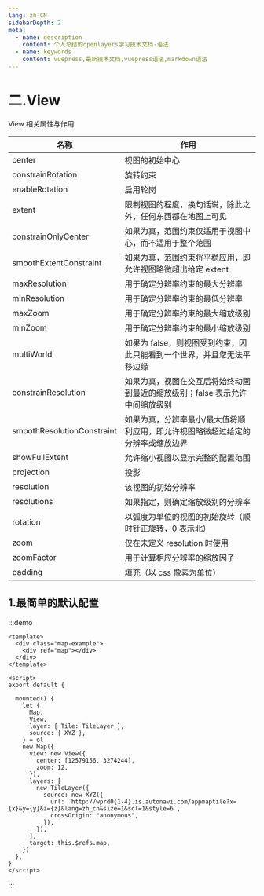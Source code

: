 ```yaml
---
lang: zh-CN
sidebarDepth: 2
meta:
  - name: description
    content: 个人总结的openlayers学习技术文档-语法
  - name: keywords
    content: vuepress,最新技术文档,vuepress语法,markdown语法
---
```


# 二.View

View 相关属性与作用

| 名称                       | 作用                                                                            |
| -------------------------- | ------------------------------------------------------------------------------- |
| center                     | 视图的初始中心                                                                  |
| constrainRotation          | 旋转约束                                                                        |
| enableRotation             | 启用轮岗                                                                        |
| extent                     | 限制视图的程度，换句话说，除此之外，任何东西都在地图上可见                      |
| constrainOnlyCenter        | 如果为真，范围约束仅适用于视图中心，而不适用于整个范围                          |
| smoothExtentConstraint     | 如果为真，范围约束将平稳应用，即允许视图略微超出给定 extent                     |
| maxResolution              | 用于确定分辨率约束的最大分辨率                                                  |
| minResolution              | 用于确定分辨率约束的最低分辨率                                                  |
| maxZoom                    | 用于确定分辨率约束的最大缩放级别                                                |
| minZoom                    | 用于确定分辨率约束的最小缩放级别                                                |
| multiWorld                 | 如果为 false，则视图受到约束，因此只能看到一个世界，并且您无法平移边缘          |
| constrainResolution        | 如果为真，视图在交互后将始终动画到最近的缩放级别；false 表示允许中间缩放级别    |
| smoothResolutionConstraint | 如果为真，分辨率最小/最大值将顺利应用，即允许视图略微超过给定的分辨率或缩放边界 |
| showFullExtent             | 允许缩小视图以显示完整的配置范围                                                |
| projection                 | 投影                                                                            |
| resolution                 | 该视图的初始分辨率                                                              |
| resolutions                | 如果指定，则确定缩放级别的分辨率                                                |
| rotation                   | 以弧度为单位的视图的初始旋转（顺时针正旋转，0 表示北）                          |
| zoom                       | 仅在未定义 resolution 时使用                                                    |
| zoomFactor                 | 用于计算相应分辨率的缩放因子                                                    |
| padding                    | 填充（以 css 像素为单位）                                                       |

## 1.最简单的默认配置

:::demo

```vue
<template>
  <div class="map-example">
    <div ref="map"></div>
  </div>
</template>

<script>
export default {
  
  mounted() {
    let {
      Map,
      View,
      layer: { Tile: TileLayer },
      source: { XYZ },
    } = ol
    new Map({
      view: new View({
        center: [12579156, 3274244],
        zoom: 12,
      }),
      layers: [
        new TileLayer({
          source: new XYZ({
            url: `http://wprd0{1-4}.is.autonavi.com/appmaptile?x={x}&y={y}&z={z}&lang=zh_cn&size=1&scl=1&style=6`,
            crossOrigin: "anonymous",
          }),
        }),
      ],
      target: this.$refs.map,
    })
  },
}
</script>
```

:::
